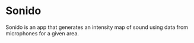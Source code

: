 Sonido
======
Sonido is an app that generates an intensity map of sound 
using data from microphones for a given area.
